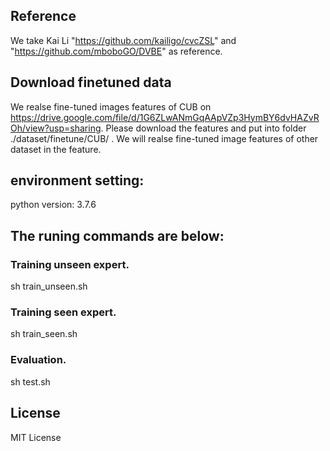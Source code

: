 ## Reference 
We take Kai Li "https://github.com/kailigo/cvcZSL" and "https://github.com/mboboGO/DVBE" as reference. 

## Download finetuned data
We realse fine-tuned images features of CUB on https://drive.google.com/file/d/1G6ZLwANmGqAApVZp3HymBY6dvHAZvROh/view?usp=sharing.
Please download the features and put into folder ./dataset/finetune/CUB/ .
We will realse fine-tuned image features of other dataset in the feature.

## environment setting:
python version: 3.7.6

## The runing commands are below:
### Training unseen expert.
sh train_unseen.sh
### Training seen expert.
sh train_seen.sh
### Evaluation.
sh test.sh

## License
MIT License
